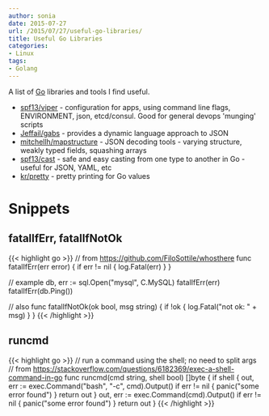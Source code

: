 ```yaml
---
author: sonia
date: 2015-07-27
url: /2015/07/27/useful-go-libraries/
title: Useful Go Libraries
categories:
- Linux
tags:
- Golang
---
```


A list of [Go](https://golang.org/) libraries and tools I find useful.

<!--more-->

* [spf13/viper](https://github.com/spf13/viper) - configuration for
  apps, using command line flags, ENVIRONMENT, json, etcd/consul. Good for
  general devops 'munging' scripts
* [Jeffail/gabs](https://github.com/Jeffail/gabs) - provides a dynamic language
  approach to JSON
* [mitchellh/mapstructure](https://github.com/mitchellh/mapstructure) -
  JSON decoding tools - varying structure, weakly typed fields, squashing arrays
* [spf13/cast](https://github.com/spf13/cast) - safe and easy casting
  from one type to another in Go - useful for JSON, YAML, etc
* [kr/pretty](https://github.com/kr/pretty) - pretty printing for Go
  values

# Snippets

## fatalIfErr, fatalIfNotOk

{{< highlight go >}}
// from https://github.com/FiloSottile/whosthere
func fatalIfErr(err error) {
  if err != nil {
    log.Fatal(err)
  }
}

// example
db, err := sql.Open("mysql", C.MySQL)
fatalIfErr(err)
fatalIfErr(db.Ping())

// also
func fatalIfNotOk(ok bool, msg string) {
    if !ok {
        log.Fatal("not ok: " + msg)
    }
}
{{< /highlight >}}

## runcmd

{{< highlight go >}}
// run a command using the shell; no need to split args
// from https://stackoverflow.com/questions/6182369/exec-a-shell-command-in-go
func runcmd(cmd string, shell bool) []byte {
    if shell {
        out, err := exec.Command("bash", "-c", cmd).Output()
        if err != nil {
            panic("some error found")
        }
        return out
    }
    out, err := exec.Command(cmd).Output()
    if err != nil {
        panic("some error found")
    }
    return out
}
{{< /highlight >}}
